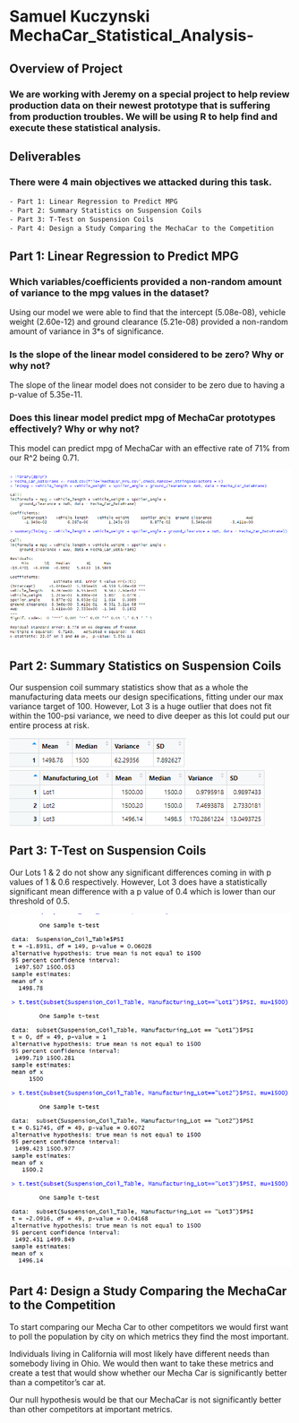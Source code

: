 # Samuel Kuczynski MechaCar_Statistical_Analysis-

## Overview of Project

### We are working with Jeremy on a special project to help review production data on their newest prototype that is suffering from production troubles. We will be using R to help find and execute these statistical analysis. 

## Deliverables

### There were 4 main objectives we attacked during this task.
    - Part 1: Linear Regression to Predict MPG
    - Part 2: Summary Statistics on Suspension Coils
    - Part 3: T-Test on Suspension Coils
    - Part 4: Design a Study Comparing the MechaCar to the Competition

## Part 1: Linear Regression to Predict MPG

### Which variables/coefficients provided a non-random amount of variance to the mpg values in the dataset?

Using our model we were able to find that the intercept (5.08e-08), vehicle weight (2.60e-12) and ground clearance (5.21e-08) provided a non-random amount of variance in 3*s of significance.

### Is the slope of the linear model considered to be zero? Why or why not?

The slope of the linear model does not consider to be zero due to having a p-value of 5.35e-11. 

### Does this linear model predict mpg of MechaCar prototypes effectively? Why or why not?

This model can predict mpg of MechaCar with an effective rate of 71% from our R^2 being 0.71.

![Part_1](https://github.com/SKuczynski17/MechaCar_Statistical_Analysis-/blob/main/Images/Part_1.png)

## Part 2: Summary Statistics on Suspension Coils

Our suspension coil summary statistics show that as a whole the manufacturing data meets our design specifications, fitting under our max variance target of 100. However, Lot 3 is a huge outlier that does not fit within the 100-psi variance, we need to dive deeper as this lot could put our entire process at risk. 

![Part 2](https://github.com/SKuczynski17/MechaCar_Statistical_Analysis-/blob/main/Images/total_summary.png)
![Part 2](https://github.com/SKuczynski17/MechaCar_Statistical_Analysis-/blob/main/Images/lot_summary.png)

## Part 3: T-Test on Suspension Coils

Our Lots 1 & 2 do not show any significant differences coming in with p values of 1 & 0.6 respectively. However, Lot 3 does have a statistically significant mean difference with a p value of 0.4 which is lower than our threshold of 0.5.

![Part 3](https://github.com/SKuczynski17/MechaCar_Statistical_Analysis-/blob/main/Images/T-Test.png)

## Part 4: Design a Study Comparing the MechaCar to the Competition

To start comparing our Mecha Car to other competitors we would first want to poll the population by city on which metrics they find the most important. 

Individuals living in California will most likely have different needs than somebody living in Ohio. We would then want to take these metrics and create a test that would show whether our Mecha Car is significantly better than a competitor’s car at.

Our null hypothesis would be that our MechaCar is not significantly better than other competitors at important metrics.
